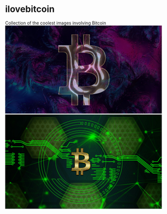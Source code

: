 # ilovebitcoin
Collection of the coolest images involving Bitcoin
![custombitcoin.jpg](custombitcoin.jpg)
![bitcoin-digital-circuit-art.jpg](bitcoin-digital-circuit-art.jpg)

